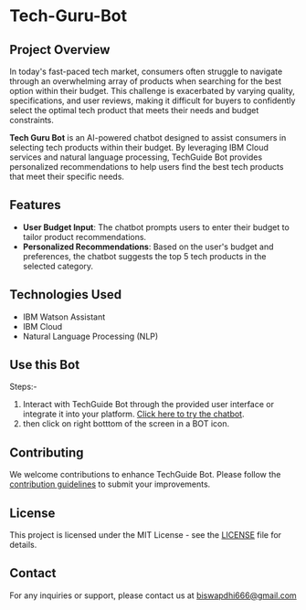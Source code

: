 # Tech-Guru-Bot

## Project Overview

In today's fast-paced tech market, consumers often struggle to navigate through an overwhelming array of products when searching for the best option within their budget. This challenge is exacerbated by varying quality, specifications, and user reviews, making it difficult for buyers to confidently select the optimal tech product that meets their needs and budget constraints.

**Tech Guru Bot** is an AI-powered chatbot designed to assist consumers in selecting tech products within their budget. By leveraging IBM Cloud services and natural language processing, TechGuide Bot provides personalized recommendations to help users find the best tech products that meet their specific needs.

## Features

- **User Budget Input**: The chatbot prompts users to enter their budget to tailor product recommendations.
- **Personalized Recommendations**: Based on the user's budget and preferences, the chatbot suggests the top 5 tech products in the selected category.

## Technologies Used

- IBM Watson Assistant
- IBM Cloud
- Natural Language Processing (NLP)


## Use this Bot
Steps:-
1. Interact with TechGuide Bot through the provided user interface or integrate it into your platform. [Click here to try the chatbot](https://web-chat.global.assistant.watson.appdomain.cloud/preview.html?backgroundImageURL=https%3A%2F%2Fau-syd.assistant.watson.cloud.ibm.com%2Fpublic%2Fimages%2Fupx-9f1a4b7f-8b87-4a34-a068-afeae2c36dad%3A%3Aee402861-7724-426b-9fa9-61a721544728&integrationID=dd382f76-96f4-4171-8a9c-2c03d2c2e518&region=au-syd&serviceInstanceID=9f1a4b7f-8b87-4a34-a068-afeae2c36dad).  
2. then click on right botttom of the screen in a BOT icon. 

## Contributing

We welcome contributions to enhance TechGuide Bot. Please follow the [contribution guidelines](CONTRIBUTING.md) to submit your improvements.

## License

This project is licensed under the MIT License - see the [LICENSE](LICENSE) file for details.

## Contact

For any inquiries or support, please contact us at biswapdhi666@gmail.com
